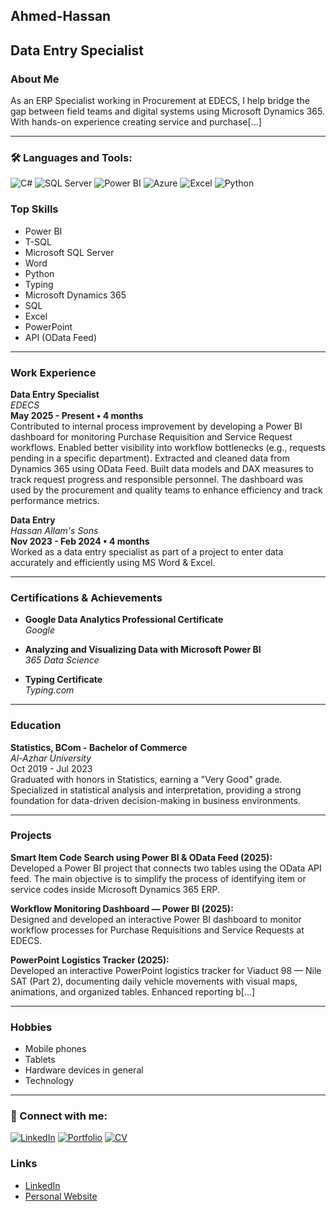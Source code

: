   ## Ahmed-Hassan
  


## Data Entry Specialist

### About Me

As an ERP Specialist working in Procurement at EDECS, I help bridge the gap between field teams and digital systems using Microsoft Dynamics 365. With hands-on experience creating service and purchase[...]

---
### 🛠️ Languages and Tools:
![C#](https://img.shields.io/badge/C%23-239120?style=for-the-badge&logo=c-sharp&logoColor=white)
![SQL Server](https://img.shields.io/badge/SQL%20Server-CC2927?style=for-the-badge&logo=microsoft-sql-server&logoColor=white)
![Power BI](https://img.shields.io/badge/Power%20BI-F2C811?style=for-the-badge&logo=power-bi&logoColor=black)
![Azure](https://img.shields.io/badge/Azure-0078D4?style=for-the-badge&logo=microsoft-azure&logoColor=white)
![Excel](https://img.shields.io/badge/Excel-217346?style=for-the-badge&logo=microsoft-excel&logoColor=white)
![Python](https://img.shields.io/badge/Python-3776AB?style=for-the-badge&logo=python&logoColor=white)

### Top Skills

- Power BI
- T-SQL
- Microsoft SQL Server
- Word
- Python
- Typing
- Microsoft Dynamics 365
- SQL
- Excel
- PowerPoint
- API (OData Feed)

---

### Work Experience

**Data Entry Specialist**  
_EDECS_  
**May 2025 - Present • 4 months**  
Contributed to internal process improvement by developing a Power BI dashboard for monitoring Purchase Requisition and Service Request workflows. Enabled better visibility into workflow bottlenecks (e.g., requests pending in a specific department). Extracted and cleaned data from Dynamics 365 using OData Feed. Built data models and DAX measures to track request progress and responsible personnel. The dashboard was used by the procurement and quality teams to enhance efficiency and track performance metrics.

**Data Entry**  
_Hassan Allam's Sons_  
**Nov 2023 - Feb 2024 • 4 months**  
Worked as a data entry specialist as part of a project to enter data accurately and efficiently using MS Word & Excel.

---

### Certifications & Achievements

- **Google Data Analytics Professional Certificate**  
  _Google_

- **Analyzing and Visualizing Data with Microsoft Power BI**  
  _365 Data Science_

- **Typing Certificate**  
  _Typing.com_

---

### Education

**Statistics, BCom - Bachelor of Commerce**  
_Al-Azhar University_  
Oct 2019 - Jul 2023  
Graduated with honors in Statistics, earning a "Very Good" grade. Specialized in statistical analysis and interpretation, providing a strong foundation for data-driven decision-making in business environments.

---

### Projects

**Smart Item Code Search using Power BI & OData Feed (2025):**  
Developed a Power BI project that connects two tables using the OData API feed. The main objective is to simplify the process of identifying item or service codes inside Microsoft Dynamics 365 ERP.

**Workflow Monitoring Dashboard — Power BI (2025):**  
Designed and developed an interactive Power BI dashboard to monitor workflow processes for Purchase Requisitions and Service Requests at EDECS.

**PowerPoint Logistics Tracker (2025):**  
Developed an interactive PowerPoint logistics tracker for Viaduct 98 — Nile SAT (Part 2), documenting daily vehicle movements with visual maps, animations, and organized tables. Enhanced reporting b[...]

---

### Hobbies

- Mobile phones
- Tablets
- Hardware devices in general
- Technology

---
### 🔗 Connect with me:
[![LinkedIn](https://img.shields.io/badge/LinkedIn-0A66C2?style=for-the-badge&logo=linkedin&logoColor=white)](YOUR_LINKEDIN_URL)
[![Portfolio](https://img.shields.io/badge/Portfolio-000?style=for-the-badge&logo=vercel&logoColor=white)](YOUR_PORTFOLIO_URL)
[![CV](https://img.shields.io/badge/CV-FF5722?style=for-the-badge&logo=adobeacrobatreader&logoColor=white)](YOUR_CV_LINK)

### Links

- [LinkedIn](https://www.linkedin.com/in/ahmedhasson?utm_source=share&utm_campaign=share_via&utm_content=profile&utm_medium=android_app)
- [Personal Website](https://claude.ai/public/artifacts/0e40138b-e22d-425d-b76d-40004614d361)
